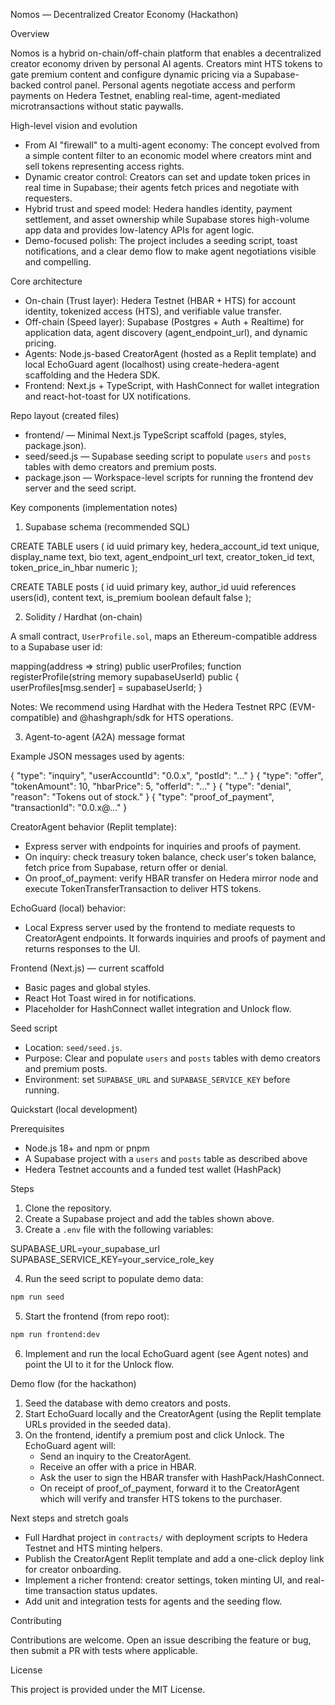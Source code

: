 Nomos — Decentralized Creator Economy (Hackathon)

Overview

Nomos is a hybrid on-chain/off-chain platform that enables a decentralized creator economy driven by personal AI agents. Creators mint HTS tokens to gate premium content and configure dynamic pricing via a Supabase-backed control panel. Personal agents negotiate access and perform payments on Hedera Testnet, enabling real-time, agent-mediated microtransactions without static paywalls.

High-level vision and evolution

- From AI "firewall" to a multi-agent economy: The concept evolved from a simple content filter to an economic model where creators mint and sell tokens representing access rights.
- Dynamic creator control: Creators can set and update token prices in real time in Supabase; their agents fetch prices and negotiate with requesters.
- Hybrid trust and speed model: Hedera handles identity, payment settlement, and asset ownership while Supabase stores high-volume app data and provides low-latency APIs for agent logic.
- Demo-focused polish: The project includes a seeding script, toast notifications, and a clear demo flow to make agent negotiations visible and compelling.

Core architecture

- On-chain (Trust layer): Hedera Testnet (HBAR + HTS) for account identity, tokenized access (HTS), and verifiable value transfer.
- Off-chain (Speed layer): Supabase (Postgres + Auth + Realtime) for application data, agent discovery (agent_endpoint_url), and dynamic pricing.
- Agents: Node.js-based CreatorAgent (hosted as a Replit template) and local EchoGuard agent (localhost) using create-hedera-agent scaffolding and the Hedera SDK.
- Frontend: Next.js + TypeScript, with HashConnect for wallet integration and react-hot-toast for UX notifications.

Repo layout (created files)

- frontend/ — Minimal Next.js TypeScript scaffold (pages, styles, package.json).
- seed/seed.js — Supabase seeding script to populate `users` and `posts` tables with demo creators and premium posts.
- package.json — Workspace-level scripts for running the frontend dev server and the seed script.

Key components (implementation notes)

1) Supabase schema (recommended SQL)

CREATE TABLE users (
  id uuid primary key,
  hedera_account_id text unique,
  display_name text,
  bio text,
  agent_endpoint_url text,
  creator_token_id text,
  token_price_in_hbar numeric
);

CREATE TABLE posts (
  id uuid primary key,
  author_id uuid references users(id),
  content text,
  is_premium boolean default false
);

2) Solidity / Hardhat (on-chain)

A small contract, `UserProfile.sol`, maps an Ethereum-compatible address to a Supabase user id:

mapping(address => string) public userProfiles;
function registerProfile(string memory supabaseUserId) public { userProfiles[msg.sender] = supabaseUserId; }

Notes: We recommend using Hardhat with the Hedera Testnet RPC (EVM-compatible) and @hashgraph/sdk for HTS operations.

3) Agent-to-agent (A2A) message format

Example JSON messages used by agents:

{ "type": "inquiry", "userAccountId": "0.0.x", "postId": "..." }
{ "type": "offer", "tokenAmount": 10, "hbarPrice": 5, "offerId": "..." }
{ "type": "denial", "reason": "Tokens out of stock." }
{ "type": "proof_of_payment", "transactionId": "0.0.x@..." }

CreatorAgent behavior (Replit template):
- Express server with endpoints for inquiries and proofs of payment.
- On inquiry: check treasury token balance, check user's token balance, fetch price from Supabase, return offer or denial.
- On proof_of_payment: verify HBAR transfer on Hedera mirror node and execute TokenTransferTransaction to deliver HTS tokens.

EchoGuard (local) behavior:
- Local Express server used by the frontend to mediate requests to CreatorAgent endpoints. It forwards inquiries and proofs of payment and returns responses to the UI.

Frontend (Next.js) — current scaffold

- Basic pages and global styles.
- React Hot Toast wired in for notifications.
- Placeholder for HashConnect wallet integration and Unlock flow.

Seed script

- Location: `seed/seed.js`.
- Purpose: Clear and populate `users` and `posts` tables with demo creators and premium posts.
- Environment: set `SUPABASE_URL` and `SUPABASE_SERVICE_KEY` before running.

Quickstart (local development)

Prerequisites

- Node.js 18+ and npm or pnpm
- A Supabase project with a `users` and `posts` table as described above
- Hedera Testnet accounts and a funded test wallet (HashPack)

Steps

1. Clone the repository.
2. Create a Supabase project and add the tables shown above.
3. Create a `.env` file with the following variables:

SUPABASE_URL=your_supabase_url
SUPABASE_SERVICE_KEY=your_service_role_key

4. Run the seed script to populate demo data:

```bash
npm run seed
```

5. Start the frontend (from repo root):

```bash
npm run frontend:dev
```

6. Implement and run the local EchoGuard agent (see Agent notes) and point the UI to it for the Unlock flow.

Demo flow (for the hackathon)

1. Seed the database with demo creators and posts.
2. Start EchoGuard locally and the CreatorAgent (using the Replit template URLs provided in the seeded data).
3. On the frontend, identify a premium post and click Unlock. The EchoGuard agent will:
   - Send an inquiry to the CreatorAgent.
   - Receive an offer with a price in HBAR.
   - Ask the user to sign the HBAR transfer with HashPack/HashConnect.
   - On receipt of proof_of_payment, forward it to the CreatorAgent which will verify and transfer HTS tokens to the purchaser.

Next steps and stretch goals

- Full Hardhat project in `contracts/` with deployment scripts to Hedera Testnet and HTS minting helpers.
- Publish the CreatorAgent Replit template and add a one-click deploy link for creator onboarding.
- Implement a richer frontend: creator settings, token minting UI, and real-time transaction status updates.
- Add unit and integration tests for agents and the seeding flow.

Contributing

Contributions are welcome. Open an issue describing the feature or bug, then submit a PR with tests where applicable.

License

This project is provided under the MIT License.
